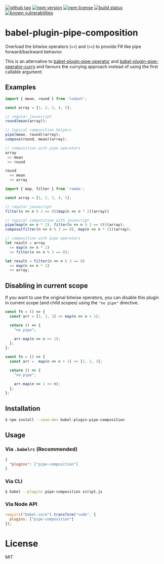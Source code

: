 [![github tag](https://img.shields.io/github/tag/michaelmitchell/babel-plugin-pipe-composition.svg?maxAge=2592000)]()
[![npm version](https://badge.fury.io/js/babel-plugin-pipe-composition.svg)](https://badge.fury.io/js/babel-plugin-pipe-composition)
[![npm license](https://img.shields.io/npm/l/babel-plugin-pipe-composition.svg?maxAge=2592000)]()
[![build status](https://travis-ci.org/michaelmitchell/babel-plugin-pipe-composition.svg?branch=master)](https://travis-ci.org/michaelmitchell/babel-plugin-pipe-composition)
[![known vulnerabilities](https://snyk.io/test/npm/babel-plugin-pipe-composition/badge.svg)](https://snyk.io/test/npm/babel-plugin-pipe-composition)

# babel-plugin-pipe-composition

Overload the bitwise operators (`<<`) and (`>>`) to provide F# like pipe forward/backward behavior.

This is an alternative to [babel-plugin-pipe-operator](https://github.com/miraks/babel-plugin-pipe-operator) and [babel-plugin-pipe-operator-curry](https://github.com/Swizz/babel-plugin-pipe-operator-curry) and favours the currying approach instead of using the first callable argument.

## Examples

```javascript
import { mean, round } from 'lodash';

const array = [1, 2, 3, 4, 5];

// regular javascript
round(mean(array));

// typical composition helpers
pipe(mean, round)(array);
compose(round, mean)(array);

// composition with pipe operators
array
 >> mean
 >> round

round
  << mean
  << array
```

```javascript
import { map, filter } from 'ramda';

const array = [1, 2, 3, 4, 5];

// regular javascript
filter(n => n % 3 == 0)(map(n => n * 2)(array))

// typical composition with javascript
pipe(map(n => n * 2), filter(n => n % 3 == 0))(array);
compose(filter(n => n % 3 == 0), map(n => n * 2))(array);

// composition with pipe operators
let result = array
  >> map(n => n * 2)
  >> filter(n => n % 3 == 0);

let result = filter(n => n % 3 == 0)
  << map(n => n * 2)
  << array;
```

## Disabling in current scope

If you want to use the original bitwise operators, you can disable this plugin in current scope (and child scopes) using the `"no pipe"` directive.

```javascript
const fn = () => {
  const arr = [1, 2, 3] >> map(n => n + 1);

  return () => {
    "no pipe";

    arr.map(n => n >> 1);
  };
};

const fn = () => {
  const arr =  map(n => n + 1) << [1, 2, 3];

  return () => {
    "no pipe";

    arr.map(n => 1 << n);
  };
};
```

## Installation

```sh
$ npm install --save-dev babel-plugin-pipe-composition
```

## Usage

### Via `.babelrc` (Recommended)

```json
{
  "plugins": ["pipe-composition"]
}
```

### Via CLI

```sh
$ babel --plugins pipe-composition script.js
```

### Via Node API

```javascript
require("babel-core").transform("code", {
  plugins: ["pipe-composition"]
});
```

# License

MIT
